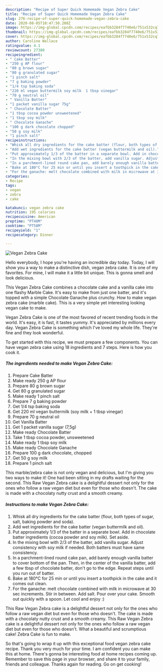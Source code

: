 ```yaml
---
description: "Recipe of Super Quick Homemade Vegan Zebra Cake"
title: "Recipe of Super Quick Homemade Vegan Zebra Cake"
slug: 276-recipe-of-super-quick-homemade-vegan-zebra-cake
date: 2020-08-05T10:47:50.208Z
image: https://img-global.cpcdn.com/recipes/eafbb3284f7740e6/751x532cq70/vegan-zebra-cake-recipe-main-photo.jpg
thumbnail: https://img-global.cpcdn.com/recipes/eafbb3284f7740e6/751x532cq70/vegan-zebra-cake-recipe-main-photo.jpg
cover: https://img-global.cpcdn.com/recipes/eafbb3284f7740e6/751x532cq70/vegan-zebra-cake-recipe-main-photo.jpg
author: Caroline Wallace
ratingvalue: 4.1
reviewcount: 27380
recipeingredient:
- " Cake Batter"
- "250 g AP flour"
- "80 g brown sugar"
- "80 g granulated sugar"
- "1 pinch salt"
- "7 g baking powder"
- "1/4 tsp baking soda"
- "220 ml vegan buttermilk soy milk  1 tbsp vinegar"
- "70 g neutral oil"
- " Vanilla Batter"
- "1 packet vanilla sugar 75g"
- " Chocolate Batter"
- "1 tbsp cocoa powder unsweetened"
- "1 tbsp soy milk"
- " Chocolate Ganache"
- "100 g dark chocolate chopped"
- "50 g soy milk"
- "1 pinch salt"
recipeinstructions:
- "Whisk all dry ingredients for the cake batter (flour, both types of sugar, salt, baking powder and soda)."
- "Add wet ingredients for the cake batter (vegan buttermilk and oil)."
- "Put approximately 1/3 of the batter in a separate bowl. Add in chocolate batter ingredients (cocoa powder and soy milk). Set aside."
- "In the mixing bowl with 2/3 of the batter, add vanilla sugar. Adjust consistency with soy milk if needed. Both batters must have same consistency."
- "In a parchment-lined round cake pan, add barely enough vanilla batter to cover bottom of the pan. Then, in the center of the vanilla batter, add a few tbsp of chocolate batter, don&#39;t go to the edge. Repeat steps until you run out of batter."
- "Bake at 180°C for 25 min or until you insert a toothpick in the cake and it comes out clean."
- "For the ganache: melt chocolate combined with milk in microwave at 30 sec increments. Stir in between. Add salt. Pour over your cake. Smooth out quickly with a spoon. Let cool and enjoy :)"
categories:
- Recipe
tags:
- vegan
- zebra
- cake

katakunci: vegan zebra cake 
nutrition: 195 calories
recipecuisine: American
preptime: "PT40M"
cooktime: "PT58M"
recipeyield: "1"
recipecategory: Dinner

---
```



![Vegan Zebra Cake](https://img-global.cpcdn.com/recipes/eafbb3284f7740e6/751x532cq70/vegan-zebra-cake-recipe-main-photo.jpg)

Hello everybody, I hope you're having an incredible day today. Today, I will show you a way to make a distinctive dish, vegan zebra cake. It is one of my favorites. For mine, I will make it a little bit unique. This is gonna smell and look delicious.

This Vegan Zebra Cake combines a chocolate cake and a vanilla cake into one flashy Marble Cake. It&#39;s easy to make from just one batter, and it&#39;s topped with a simple Chocolate Ganache plus crunchy. How to make vegan zebra cake (marble cake). This is a very simple yet interesting looking vegan cake to make.

Vegan Zebra Cake is one of the most favored of recent trending foods in the world. It's easy, it is fast, it tastes yummy. It's appreciated by millions every day. Vegan Zebra Cake is something which I've loved my whole life. They're fine and they look wonderful.


To get started with this recipe, we must prepare a few components. You can have vegan zebra cake using 18 ingredients and 7 steps. Here is how you cook it.

<!--inarticleads1-->

##### The ingredients needed to make Vegan Zebra Cake:

1. Prepare  Cake Batter
1. Make ready 250 g AP flour
1. Prepare 80 g brown sugar
1. Get 80 g granulated sugar
1. Make ready 1 pinch salt
1. Prepare 7 g baking powder
1. Get 1/4 tsp baking soda
1. Get 220 ml vegan buttermilk (soy milk + 1 tbsp vinegar)
1. Prepare 70 g neutral oil
1. Get  Vanilla Batter
1. Get 1 packet vanilla sugar (7,5g)
1. Make ready  Chocolate Batter
1. Take 1 tbsp cocoa powder, unsweetened
1. Make ready 1 tbsp soy milk
1. Make ready  Chocolate Ganache
1. Prepare 100 g dark chocolate, chopped
1. Get 50 g soy milk
1. Prepare 1 pinch salt


This marble/zebra cake is not only vegan and delicious, but I&#39;m giving you two ways to make it! One had been sitting in my drafts waiting for the second. This Raw Vegan Zebra cake is a delightful dessert not only for the ones who follow a raw vegan diet but even for those who doesn&#39;t. The cake is made with a chocolaty nutty crust and a smooth creamy. 

<!--inarticleads2-->

##### Instructions to make Vegan Zebra Cake:

1. Whisk all dry ingredients for the cake batter (flour, both types of sugar, salt, baking powder and soda).
1. Add wet ingredients for the cake batter (vegan buttermilk and oil).
1. Put approximately 1/3 of the batter in a separate bowl. Add in chocolate batter ingredients (cocoa powder and soy milk). Set aside.
1. In the mixing bowl with 2/3 of the batter, add vanilla sugar. Adjust consistency with soy milk if needed. Both batters must have same consistency.
1. In a parchment-lined round cake pan, add barely enough vanilla batter to cover bottom of the pan. Then, in the center of the vanilla batter, add a few tbsp of chocolate batter, don&#39;t go to the edge. Repeat steps until you run out of batter.
1. Bake at 180°C for 25 min or until you insert a toothpick in the cake and it comes out clean.
1. For the ganache: melt chocolate combined with milk in microwave at 30 sec increments. Stir in between. Add salt. Pour over your cake. Smooth out quickly with a spoon. Let cool and enjoy :)


This Raw Vegan Zebra cake is a delightful dessert not only for the ones who follow a raw vegan diet but even for those who doesn&#39;t. The cake is made with a chocolaty nutty crust and a smooth creamy. This Raw Vegan Zebra cake is a delightful dessert not only for the ones who follow a raw vegan diet but even for those who doesn&#39;t. What a beautiful and scrumptious cake! Zebra Cake is fun to make. 

So that's going to wrap it up with this exceptional food vegan zebra cake recipe. Thank you very much for your time. I am confident you can make this at home. There's gonna be interesting food at home recipes coming up. Remember to save this page in your browser, and share it to your family, friends and colleague. Thanks again for reading. Go on get cooking!
